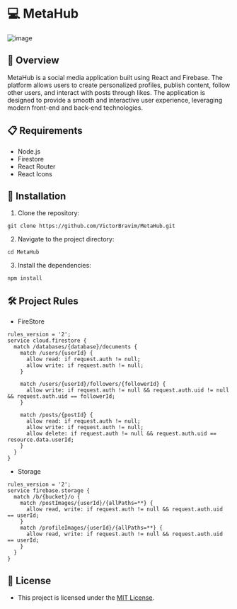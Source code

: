 # 💻 MetaHub

![image](https://github.com/VictorBravim/MetaHub/assets/122113588/872b9eeb-e6df-4da2-944c-5c1704bbbab9)

## 🚀 Overview

MetaHub is a social media application built using React and Firebase. The platform allows users to create personalized profiles, publish content, follow other users, and interact with posts through likes. The application is designed to provide a smooth and interactive user experience, leveraging modern front-end and back-end technologies.

## 📋 Requirements

- Node.js
- Firestore
- React Router
- React Icons

## 🔧 Installation

1. Clone the repository:

```
git clone https://github.com/VictorBravim/MetaHub.git
```

2. Navigate to the project directory:

```
cd MetaHub
```

3. Install the dependencies:

```
npm install
```

## 🛠️ Project Rules

- FireStore

```
rules_version = '2';
service cloud.firestore {
  match /databases/{database}/documents {
    match /users/{userId} {
      allow read: if request.auth != null;
      allow write: if request.auth != null;
    }

    match /users/{userId}/followers/{followerId} {
      allow write: if request.auth != null && request.auth.uid != null && request.auth.uid == followerId;
    }

    match /posts/{postId} {
      allow read: if request.auth != null;
      allow write: if request.auth != null;
      allow delete: if request.auth != null && request.auth.uid == resource.data.userId;
    }
  }
}
```

- Storage

```
rules_version = '2';
service firebase.storage {
  match /b/{bucket}/o {
    match /postImages/{userId}/{allPaths=**} {
      allow read, write: if request.auth != null && request.auth.uid == userId;
    }
    match /profileImages/{userId}/{allPaths=**} {
      allow read, write: if request.auth != null && request.auth.uid == userId;
    }
  }
}
```

## 📄 License

- This project is licensed under the [MIT License](LICENSE).
